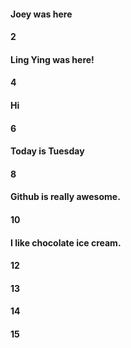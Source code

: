 #### Joey was here
#### 2
#### Ling Ying was here!
#### 4
#### Hi
#### 6
#### Today is Tuesday
#### 8
#### Github is really awesome.
#### 10
#### I like chocolate ice cream. 
#### 12
#### 13
#### 14
#### 15